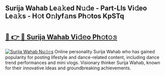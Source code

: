 ## Surija Wahab Le𝚊𝚔ed N𝚞𝚍e - Part-Lls Vi𝚍eo Le𝚊𝚔s - H𝚘t O𝚗lyf𝚊ns Ph𝚘tos KpSTq

# <h2><a href="http://hf4r62.feru.top/?c=Surija+Wahab">🔗 👉 🔴 Surija Wahab Vi𝚍𝚎o Ph𝚘t𝚘𝚜</a></h2>

[![Surija Wahab Nu𝚍𝚎s](https://i.imgur.com/0TWrTi3.gif)](http://hf4r62.feru.top/?c=Surija+Wahab)
Online personality Surija Wahab who has gained popularity for posting lifestyle and dance-related content, including dance trend performances and mini vlogs. Visionary thinker Surija Wahab, known for their innovative ideas and groundbreaking achievements. 

